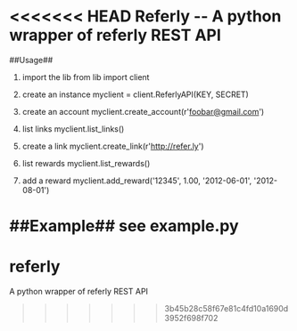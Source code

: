 <<<<<<< HEAD
Referly -- A python wrapper of referly REST API
=======

##Usage##
	
1. import the lib
	from lib import client

2. create an instance
	myclient = client.ReferlyAPI(KEY, SECRET)

3. create an account 
	myclient.create_account(r'foobar@gmail.com')

4. list links
	myclient.list_links()

5. create a link
	myclient.create_link(r'http://refer.ly')

6. list rewards
	myclient.list_rewards()

7. add a reward
	myclient.add_reward('12345', 1.00, '2012-06-01', '2012-08-01')

##Example##
see example.py
=======
referly
=======

A python wrapper of referly REST API
>>>>>>> 3b45b28c58f67e81c4fd10a1690d3952f698f702
